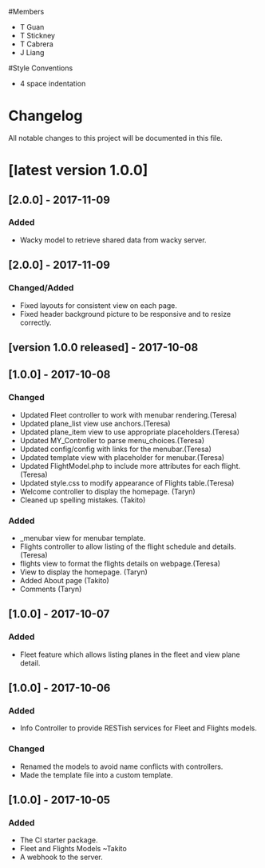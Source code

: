 #Members
- T Guan
- T Stickney
- T Cabrera
- J Liang

#Style Conventions
- 4 space indentation


# Changelog
All notable changes to this project will be documented in this file.

# [latest version 1.0.0]

## [2.0.0] - 2017-11-09
### Added
 - Wacky model to retrieve shared data from wacky server.
 
## [2.0.0] - 2017-11-09
### Changed/Added
 - Fixed layouts for consistent view on each page.
 - Fixed header background picture to be responsive and to resize correctly.

## [version 1.0.0 released] - 2017-10-08

## [1.0.0] - 2017-10-08
### Changed
- Updated Fleet controller to work with menubar rendering.(Teresa)
- Updated plane_list view use anchors.(Teresa)
- Updated plane_item view to use appropriate placeholders.(Teresa)
- Updated MY_Controller to parse menu_choices.(Teresa)
- Updated config/config with links for the menubar.(Teresa)
- Updated template view with placeholder for menubar.(Teresa)
- Updated FlightModel.php to include more attributes for each flight.(Teresa)
- Updated style.css to modify appearance of Flights table.(Teresa)
- Welcome controller to display the homepage. (Taryn)
- Cleaned up spelling mistakes. (Takito)


### Added
- _menubar view for menubar template.
- Flights controller to allow listing of the flight schedule and details.(Teresa)
- flights view to format the flights details on webpage.(Teresa)
- View to display the homepage. (Taryn)
- Added About page (Takito)
- Comments (Taryn)

## [1.0.0] - 2017-10-07
### Added
 - Fleet feature which allows listing planes in the fleet and view plane detail.

## [1.0.0] - 2017-10-06
### Added
 - Info Controller to provide RESTish services for Fleet and Flights models.
 
### Changed
- Renamed the models to avoid name conflicts with controllers. 
- Made the template file into a custom template.


## [1.0.0] - 2017-10-05
### Added
- The CI starter package.
- Fleet and Flights Models ~Takito
- A webhook to the server.
